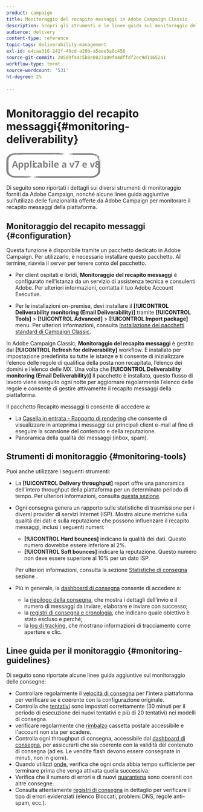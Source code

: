```yaml
---
product: campaign
title: Monitoraggio del recapito messaggi in Adobe Campaign Classic
description: Scopri gli strumenti e le linee guida sul monitoraggio del recapito messaggi in Adobe Campaign Classic.
audience: delivery
content-type: reference
topic-tags: deliverability-management
exl-id: e4caa316-242f-46cd-a20b-a5eee5a0c456
source-git-commit: 20509f44c5b8e0827a09f44dffdf2ec9d11652a1
workflow-type: tm+mt
source-wordcount: '531'
ht-degree: 2%

---
```


# Monitoraggio del recapito messaggi{#monitoring-deliverability}

![](../../assets/common.svg)

Di seguito sono riportati i dettagli sui diversi strumenti di monitoraggio forniti da Adobe Campaign, nonché alcune linee guida aggiuntive sull’utilizzo delle funzionalità offerte da Adobe Campaign per monitorare il recapito messaggi della piattaforma.

## Monitoraggio del recapito messaggi {#configuration}

Questa funzione è disponibile tramite un pacchetto dedicato in Adobe Campaign. Per utilizzarlo, è necessario installare questo pacchetto. Al termine, riavvia il server per tenere conto del pacchetto.
* Per client ospitati e ibridi, **Monitoraggio del recapito messaggi** è configurato nell’istanza da un servizio di assistenza tecnica e consulenti Adobe. Per ulteriori informazioni, contatta il tuo Adobe Account Executive.

* Per le installazioni on-premise, devi installare il **[!UICONTROL Deliverability monitoring (Email Deliverability)]** tramite **[!UICONTROL Tools]** > **[!UICONTROL Advanced]** > **[!UICONTROL Import package]** menu. Per ulteriori informazioni, consulta [Installazione dei pacchetti standard di Campaign Classic](../../installation/using/installing-campaign-standard-packages.md).

In Adobe Campaign Classic, **Monitoraggio del recapito messaggi** è gestito dal **[!UICONTROL Refresh for deliverability]** workflow. È installato per impostazione predefinita su tutte le istanze e ti consente di inizializzare l’elenco delle regole di qualifica della posta non recapitata, l’elenco dei domini e l’elenco delle MX. Una volta che **[!UICONTROL Deliverability monitoring (Email Deliverability)]** Il pacchetto è installato, questo flusso di lavoro viene eseguito ogni notte per aggiornare regolarmente l’elenco delle regole e consente di gestire attivamente il recapito messaggi della piattaforma.

Il pacchetto Recapito messaggi ti consente di accedere a:

* La [Casella in entrata - Rapporto di rendering](inbox-rendering.md) che consente di visualizzare in anteprima i messaggi sui principali client e-mail al fine di eseguire la scansione del contenuto e della reputazione.
* Panoramica della qualità dei messaggi (inbox, spam).

## Strumenti di monitoraggio {#monitoring-tools}

Puoi anche utilizzare i seguenti strumenti:

* La **[!UICONTROL Delivery throughput]** report offre una panoramica dell&#39;intero throughput della piattaforma per un determinato periodo di tempo. Per ulteriori informazioni, consulta [questa sezione](../../reporting/using/global-reports.md#delivery-throughput).
* Ogni consegna genera un rapporto sulle statistiche di trasmissione per i diversi provider di servizi Internet (ISP). Mostra alcune metriche sulla qualità dei dati e sulla reputazione che possono influenzare il recapito messaggi, inclusi i seguenti numeri:
   * **[!UICONTROL Hard bounces]** indicano la qualità dei dati. Questo numero dovrebbe essere inferiore al 2%.
   * **[!UICONTROL Soft bounces]** indicare la reputazione. Questo numero non deve essere superiore al 10% per un dato ISP.

   Per ulteriori informazioni, consulta la sezione [Statistiche di consegna](../../reporting/using/global-reports.md#delivery-statistics) sezione .
* Più in generale, la [dashboard di consegna](about-delivery-monitoring.md) consente di accedere a:
   * la [riepilogo della consegna](delivery-dashboard.md#delivery-summary), che mostra i dettagli dell’invio e il numero di messaggi da inviare, elaborare e inviare con successo;
   * la [registri di consegna e cronologia](delivery-dashboard.md#delivery-logs-and-history), che indicano quale obiettivo è stato escluso e perché;
   * la [log di tracking](delivery-dashboard.md#tracking-logs), che mostrano informazioni di tracciamento come aperture e clic.

## Linee guida per il monitoraggio {#monitoring-guidelines}

Di seguito sono riportate alcune linee guida aggiuntive sul monitoraggio delle consegne:

* Controllare regolarmente il [velocità di consegna](../../reporting/using/global-reports.md#delivery-throughput) per l&#39;intera piattaforma per verificare se è coerente con la configurazione originale.
* Controlla che [tentativi](understanding-delivery-failures.md#retries-after-a-delivery-temporary-failure) sono impostati correttamente (30 minuti per il periodo di esecuzione dei nuovi tentativi e più di 20 tentativi) nei modelli di consegna.
* verificare regolarmente che [rimbalzo](understanding-delivery-failures.md#bounce-mail-management) cassetta postale accessibile e l&#39;account non sta per scadere.
* Controlla ogni throughput di consegna, accessibile dal [dashboard di consegna](delivery-dashboard.md), per assicurarti che sia coerente con la validità del contenuto di consegna (ad es. Le vendite flash devono essere consegnate in minuti, non in giorni).
* Quando utilizzi [onde](steps-sending-the-delivery.md#sending-using-multiple-waves), verifica che ogni onda abbia tempo sufficiente per terminare prima che venga attivata quella successiva.
* Verifica che il numero di errori e di nuovi [quarantena](understanding-quarantine-management.md) sono coerenti con altre consegne.
* Consulta attentamente [registri di consegna](delivery-dashboard.md#delivery-logs-and-history) in dettaglio per verificare il tipo di errori evidenziati (elenco Bloccati, problemi DNS, regole anti-spam, ecc.).

<!--### Delivery Reports - Broadcast Statistics {#broadcast-statistics}

Each delivery will generate a broadcast statistics report when you open a delivery in the “Deliveries List”, which includes some reputation metrics that may impact your deliverability.-->
